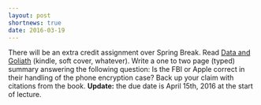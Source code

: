 ```yaml
---
layout: post
shortnews: true
date: 2016-03-19
---
```

There will be an extra credit assignment over Spring Break.
Read [Data and Goliath](http://amzn.com/039335217X) (kindle, soft cover, whatever).
Write a one to two page (typed) summary answering the following question:
Is the FBI or Apple correct in their handling of the phone encryption case?
Back up your claim with citations from the book.
**Update:** the due date is April 15th, 2016 at the start of lecture.
